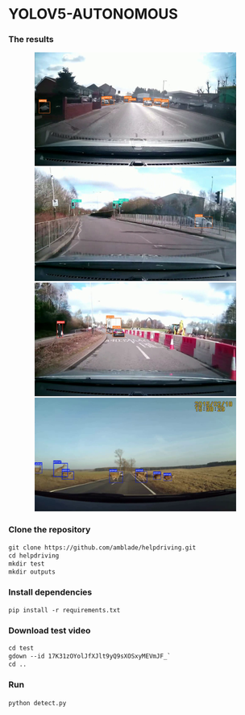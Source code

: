 # YOLOV5-AUTONOMOUS

### The results

<div align="center">
<img src="results/car.png" width="400"/>
<img src="results/traffic light.png" width="400"/> 
<img src="results/person.png" width="400"/> 
<img src="results/animal.png" width="400"/> 
</div>

### Clone the repository

```
git clone https://github.com/amblade/helpdriving.git
cd helpdriving
mkdir test
mkdir outputs
```

### Install dependencies

`pip install -r requirements.txt`

### Download test video

```
cd test
gdown --id 17K31zOYolJfXJlt9yQ9sXOSxyMEVmJF_`
cd ..
```

### Run

`python detect.py`
